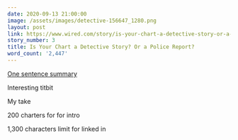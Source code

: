 ```yaml
---
date: 2020-09-13 21:00:00
image: /assets/images/detective-156647_1280.png
layout: post
link: https://www.wired.com/story/is-your-chart-a-detective-story-or-a-police-report/
story_number: 3
title: Is Your Chart a Detective Story? Or a Police Report?
word_count: '2,447'
---
```


[One sentence summary](www.example.com)

Interesting titbit

My take

200 charters for for intro

1,300 characters limit for linked in
